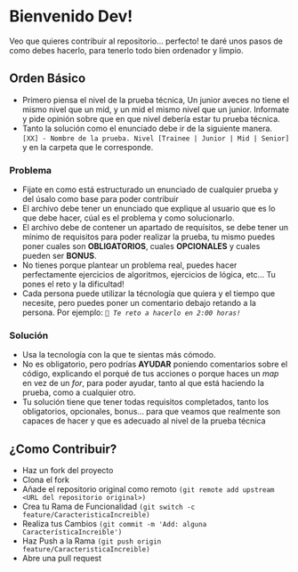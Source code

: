 # Bienvenido Dev!
Veo que quieres contribuir al repositorio... perfecto! te daré unos pasos de como debes hacerlo, para tenerlo todo bien ordenador y limpio.

## Orden Básico
- Primero piensa el nivel de la prueba técnica, Un junior aveces no tiene el mismo nivel que un mid, y un mid el mismo nivel que un junior. Informate y pide opinión sobre que en que nivel debería estar tu prueba técnica.
- Tanto la solución como el enunciado debe ir de la siguiente manera. 
`[XX] - Nombre de la prueba. Nivel [Trainee | Junior | Mid | Senior]` y en la carpeta que le corresponde.

### Problema
- Fijate en como está estructurado un enunciado de cualquier prueba y del úsalo como base para poder contribuir
- El archivo debe tener un enunciado que explique al usuario que es lo que debe hacer, cúal es el problema y como solucionarlo.
- El archivo debe de contener un apartado de requísitos, se debe tener un mínimo de requisitos para poder realizar la prueba, tu mismo puedes poner cuales son **OBLIGATORIOS**, cuales **OPCIONALES** y cuales pueden ser **BONUS**.
- No tienes porque plantear un problema real, puedes hacer perfectamente ejercicios de algoritmos, ejercicios de lógica, etc... Tu pones el reto y la dificultad!
- Cada persona puede utilizar la técnología que quiera y el tiempo que necesite, pero puedes poner un comentario debajo retando a la persona. Por ejemplo: _`🚨 Te reto a hacerlo en 2:00 horas!`_

### Solución
- Usa la tecnología con la que te sientas más cómodo.
- No es obligatorio, pero podrías **AYUDAR** poniendo comentarios sobre el código, explicando el porqué de tus acciones o porque haces un _map_ en vez de un _for_, para poder ayudar, tanto al que está haciendo la prueba, como a cualquier otro.
- Tu solución tiene que tener todas requisitos completados, tanto los obligatorios, opcionales, bonus... para que veamos que realmente son capaces de hacer y que es adecuado al nivel de la prueba técnica

## ¿Como Contribuir?
- Haz un fork del proyecto
- Clona el fork
- Añade el repositorio original como remoto `(git remote add upstream <URL del repositorio original>)`
- Crea tu Rama de Funcionalidad `(git switch -c feature/CaracteristicaIncreible)`
- Realiza tus Cambios `(git commit -m 'Add: alguna CaracterísticaIncreible')`
- Haz Push a la Rama `(git push origin feature/CaracteristicaIncreible)`
- Abre una pull request